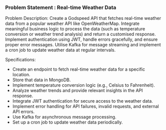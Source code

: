 ### Problem Statement : Real-time Weather Data

Problem Description: Create a Godspeed API that fetches real-time weather data from a popular weather API like OpenWeatherMap. Integrate meaningful business logic to process the data (such as temperature conversion or weather trend analysis) and return a customised response. Implement authentication using JWT, handle errors gracefully, and ensure proper error messages. Utilise Kafka for message streaming and implement a cron job to update weather data at regular intervals.

Specifications:
- Create an endpoint to fetch real-time weather data for a specific location.
- Store that data in MongoDB.
- Implement temperature conversion logic (e.g., Celsius to Fahrenheit).
- Analyze weather trends and provide relevant insights in the API response.
- Integrate JWT authentication for secure access to the weather data.
- Implement error handling for API failures, invalid requests, and external API errors.
- Use Kafka for asynchronous message processing.
- Set up a cron job to update weather data periodically.

